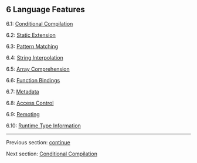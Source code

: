 ## 6 Language Features

6.1: [Conditional Compilation](lf-condition-compliation.md)

6.2: [Static Extension](lf-static-extension.md)

6.3: [Pattern Matching](lf-pattern-matching.md)

6.4: [String Interpolation](lf-string-interpolation.md)

6.5: [Array Comprehension](lf-array-comprehension.md)

6.6: [Function Bindings](lf-function-bindings.md)

6.7: [Metadata](lf-metadata.md)

6.8: [Access Control](lf-access-control.md)

6.9: [Remoting](lf-remoting.md)

6.10: [Runtime Type Information](lf-rtti.md)

---

Previous section: [continue](expression-continue.md)

Next section: [Conditional Compilation](lf-condition-compliation.md)